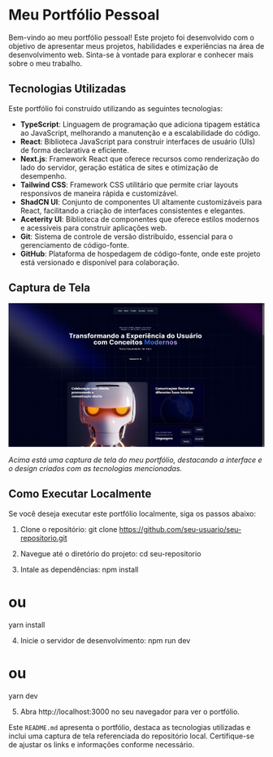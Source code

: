 # Meu Portfólio Pessoal

Bem-vindo ao meu portfólio pessoal! Este projeto foi desenvolvido com o objetivo de apresentar meus projetos, habilidades e experiências na área de desenvolvimento web. Sinta-se à vontade para explorar e conhecer mais sobre o meu trabalho.

## Tecnologias Utilizadas

Este portfólio foi construído utilizando as seguintes tecnologias:

- **TypeScript**: Linguagem de programação que adiciona tipagem estática ao JavaScript, melhorando a manutenção e a escalabilidade do código.
- **React**: Biblioteca JavaScript para construir interfaces de usuário (UIs) de forma declarativa e eficiente.
- **Next.js**: Framework React que oferece recursos como renderização do lado do servidor, geração estática de sites e otimização de desempenho.
- **Tailwind CSS**: Framework CSS utilitário que permite criar layouts responsivos de maneira rápida e customizável.
- **ShadCN UI**: Conjunto de componentes UI altamente customizáveis para React, facilitando a criação de interfaces consistentes e elegantes.
- **Aceterity UI**: Biblioteca de componentes que oferece estilos modernos e acessíveis para construir aplicações web.
- **Git**: Sistema de controle de versão distribuído, essencial para o gerenciamento de código-fonte.
- **GitHub**: Plataforma de hospedagem de código-fonte, onde este projeto está versionado e disponível para colaboração.

## Captura de Tela

![Screenshot do Portfólio](/public//minimalist-print.png)

_Acima está uma captura de tela do meu portfólio, destacando a interface e o design criados com as tecnologias mencionadas._

## Como Executar Localmente

Se você deseja executar este portfólio localmente, siga os passos abaixo:

1. Clone o repositório:
   git clone https://github.com/seu-usuario/seu-repositorio.git

2. Navegue até o diretório do projeto:
   cd seu-repositorio

3. Intale as dependências:
   npm install

# ou

yarn install

4. Inicie o servidor de desenvolvimento:
   npm run dev

# ou

yarn dev

5. Abra http://localhost:3000 no seu navegador para ver o portfólio.

Este `README.md` apresenta o portfólio, destaca as tecnologias utilizadas e inclui uma captura de tela referenciada do repositório local. Certifique-se de ajustar os links e informações conforme necessário.

